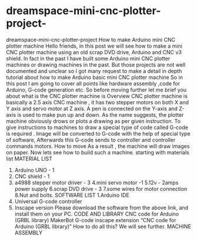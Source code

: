 # dreamspace-mini-cnc-plotter-project-
dreamspace-mini-cnc-plotter-project 
How to make Arduino mini CNC plotter machine 
Hello friends, in this post we will see how to make a mini CNC plotter machine using an old scrap DVD drive, Arduino and CNC v3 shield.
In fact in the past I have built some Arduino mini CNC plotter machines or drawing machines in the past.
But those projects are not well documented and unclear so I got many request to make a detail in depth tutorial about how to make Arduino basic mini CNC plotter machine 
So in this post l am going to cover all points like hardware assembly ,code for Arduino, G-code generation etc.
So before moving further let me brief you about what is the CNC plotter machine is 
Overview 
CNC plotter machine is basically a 2.5 axis CNC machine , it has two stepper motors on both X and Y axis and servo motor at Z axis.
A pen is  connected on the Y-axis and Z-axis is used to make pun up and down.
As the name suggests, the plotter machine obviously drows or plots a drawing as per given instruction.
To give instructions to machines to draw a special type of code called G-code is required .
Image will be converted to G-code with the help of special type of software,
Afterwards this  G-code sends to controller and controller commands motors.
How to move 
As a result , the machine will draw images on paper.
Now lets see how to build such a machine. starting with materials list 
MATERIAL LIST
1. Arduino UNO - 1
2. CNC shield - 1
3. a4988 stepper motor driver - 3
4.mini servo motor -1
5.12v - 2amps power supply
6.scrap DVD drive - 3
7.some wires for motor connection
8.Nut and bolts.
SOFTWARE LIST 
1.Arduino IDE
2. Universal G-code controller 
3. Inscape version 
Please download the software from the above link, and install them on your PC.
CODE AND LIBRARY
CNC code for Arduino (GRBL library)
MakerBot G-code inscape extension
“CNC code for Arduino (GRBL library)”
How to do all this? We will see further.
MACHINE ASSEMBLY
